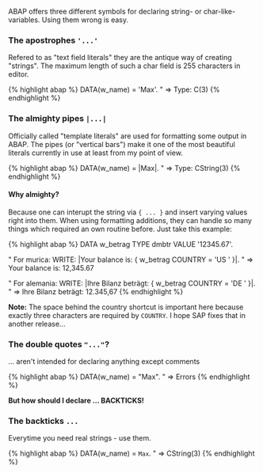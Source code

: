 ﻿---
layout: post
---

ABAP offers three different symbols for declaring string- or char-like-variables. Using them wrong is easy.

### The apostrophes `'...'`

Refered to as "text field literals" they are the antique way of creating "strings". The maximum length of such a char field is 255 characters in editor.

{% highlight abap %}
DATA(w_name) = 'Max'.
" => Type: C(3)
{% endhighlight %}

### The almighty pipes `|...|`

Officially called "template literals" are used for formatting some output in ABAP. The pipes (or "vertical bars") make it one of the most beautiful literals currently in use at least from my point of view.

{% highlight abap %}
DATA(w_name) = |Max|.
" => Type: CString(3)
{% endhighlight %}

#### Why almighty?

Because one can interupt the string via `{ ... }` and insert varying values right into them. When using formatting additions, they can handle so many things which required an own routine before. Just take this example:

{% highlight abap %}
DATA w_betrag TYPE dmbtr VALUE '12345.67'.

" For murica:
WRITE: |Your balance is: { w_betrag COUNTRY = 'US ' }|.
" => Your balance is: 12,345.67

" For alemania:
WRITE: |Ihre Bilanz beträgt: { w_betrag COUNTRY = 'DE ' }|.
" => Ihre Bilanz beträgt: 12.345,67
{% endhighlight %}

**Note:** The space behind the country shortcut is important here because exactly three characters are required by `COUNTRY`. I hope SAP fixes that in another release...

### The double quotes `"..."`?

... aren't intended for declaring anything except comments

{% highlight abap %}
DATA(w_name) = "Max".
" => Errors
{% endhighlight %}

**But how should I declare ... BACKTICKS!**

### The backticks ``...``

Everytime you need real strings - use them.

{% highlight abap %}
DATA(w_name) = `Max`.
" => CString(3)
{% endhighlight %}
